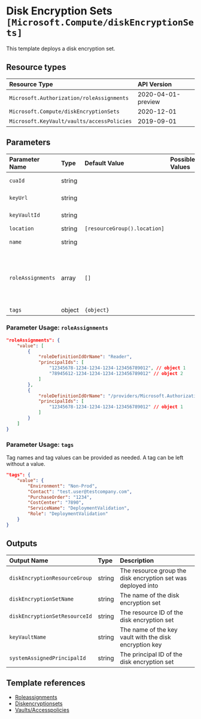 # Disk Encryption Sets `[Microsoft.Compute/diskEncryptionSets]`

This template deploys a disk encryption set.

## Resource types

| Resource Type | API Version |
| :-- | :-- |
| `Microsoft.Authorization/roleAssignments` | 2020-04-01-preview |
| `Microsoft.Compute/diskEncryptionSets` | 2020-12-01 |
| `Microsoft.KeyVault/vaults/accessPolicies` | 2019-09-01 |

## Parameters

| Parameter Name | Type | Default Value | Possible Values | Description |
| :-- | :-- | :-- | :-- | :-- |
| `cuaId` | string |  |  | Optional. Customer Usage Attribution ID (GUID). This GUID must be previously registered |
| `keyUrl` | string |  |  | Required. Key URL (with version) pointing to a key or secret in KeyVault. |
| `keyVaultId` | string |  |  | Required. Resource ID of the KeyVault containing the key or secret. |
| `location` | string | `[resourceGroup().location]` |  | Optional. Resource location. |
| `name` | string |  |  | Required. The name of the disk encryption set that is being created. |
| `roleAssignments` | array | `[]` |  | Optional. Array of role assignment objects that contain the 'roleDefinitionIdOrName' and 'principalId' to define RBAC role assignments on this resource. In the roleDefinitionIdOrName attribute, you can provide either the display name of the role definition, or its fully qualified ID in the following format: '/providers/Microsoft.Authorization/roleDefinitions/c2f4ef07-c644-48eb-af81-4b1b4947fb11' |
| `tags` | object | `{object}` |  | Optional. Tags of the Automation Account resource. |

### Parameter Usage: `roleAssignments`

```json
"roleAssignments": {
    "value": [
        {
            "roleDefinitionIdOrName": "Reader",
            "principalIds": [
                "12345678-1234-1234-1234-123456789012", // object 1
                "78945612-1234-1234-1234-123456789012" // object 2
            ]
        },
        {
            "roleDefinitionIdOrName": "/providers/Microsoft.Authorization/roleDefinitions/c2f4ef07-c644-48eb-af81-4b1b4947fb11",
            "principalIds": [
                "12345678-1234-1234-1234-123456789012" // object 1
            ]
        }
    ]
}
```

### Parameter Usage: `tags`

Tag names and tag values can be provided as needed. A tag can be left without a value.

```json
"tags": {
    "value": {
        "Environment": "Non-Prod",
        "Contact": "test.user@testcompany.com",
        "PurchaseOrder": "1234",
        "CostCenter": "7890",
        "ServiceName": "DeploymentValidation",
        "Role": "DeploymentValidation"
    }
}
```

## Outputs

| Output Name | Type | Description |
| :-- | :-- | :-- |
| `diskEncryptionResourceGroup` | string | The resource group the disk encryption set was deployed into |
| `diskEncryptionSetName` | string | The name of the disk encryption set |
| `diskEncryptionSetResourceId` | string | The resource ID of the disk encryption set |
| `keyVaultName` | string | The name of the key vault with the disk encryption key |
| `systemAssignedPrincipalId` | string | The principal ID of the disk encryption set |

## Template references

- [Roleassignments](https://docs.microsoft.com/en-us/azure/templates/Microsoft.Authorization/2020-04-01-preview/roleAssignments)
- [Diskencryptionsets](https://docs.microsoft.com/en-us/azure/templates/Microsoft.Compute/2020-12-01/diskEncryptionSets)
- [Vaults/Accesspolicies](https://docs.microsoft.com/en-us/azure/templates/Microsoft.KeyVault/2019-09-01/vaults/accessPolicies)
